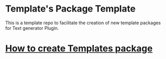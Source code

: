 # Template's Package Template
This is a template repo to facilitate the creation of new template packages for Text generator Plugin.
# [How to create Templates package](https://bit.ly/3XTzL0z)
